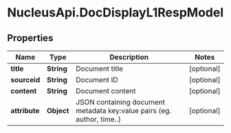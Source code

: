 # NucleusApi.DocDisplayL1RespModel

## Properties
Name | Type | Description | Notes
------------ | ------------- | ------------- | -------------
**title** | **String** | Document title | [optional] 
**sourceid** | **String** | Document ID | [optional] 
**content** | **String** | Document content | [optional] 
**attribute** | **Object** | JSON containing document metadata key:value pairs (eg. author, time..) | [optional] 


